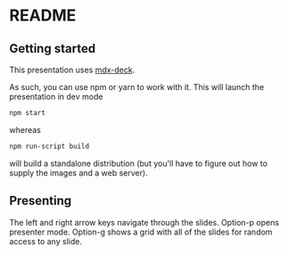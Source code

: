 # README

## Getting started

This presentation uses [mdx-deck](https://github.com/jxnblk/mdx-deck).

As such, you can use npm or yarn to work with it. This will launch the presentation in dev mode

``` bash
npm start
```

whereas

``` bash
npm run-script build
```

will build a standalone distribution (but you'll have to figure out how to supply the images and a web server).

## Presenting

The left and right arrow keys navigate through the slides. Option-p opens presenter mode. Option-g shows a grid with all of the slides for random access to any slide.